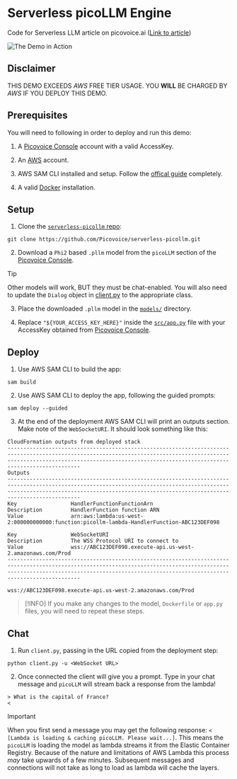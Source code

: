 # Serverless picoLLM Engine

Code for Serverless LLM article on picovoice.ai ([Link to article](https://picovoice.ai/blog/picollm-on-lambda/))

![The Demo in Action](resources/serverless-picollm-small.gif)

## Disclaimer

THIS DEMO EXCEEDS *AWS* FREE TIER USAGE.
YOU **WILL** BE CHARGED BY *AWS* IF YOU DEPLOY THIS DEMO.

## Prerequisites

You will need to following in order to deploy and run this demo:

1. A [Picovoice Console](https://console.picovoice.ai/) account with a valid AccessKey.

2. An [AWS](https://aws.amazon.com/) account.

3. AWS SAM CLI installed and setup. Follow the [offical guide](https://docs.aws.amazon.com/serverless-application-model/latest/developerguide/install-sam-cli.html) completely.

4. A valid [Docker](https://docs.docker.com/get-docker/) installation.

## Setup

1. Clone the [`serverless-picollm` repo](https://github.com/Picovoice/serverless-picollm):

```console
git clone https://github.com/Picovoice/serverless-picollm.git
```

2. Download a `Phi2` based `.pllm` model from the `picoLLM` section of the [Picovoice Console](https://console.picovoice.ai/picollm).

> [!TIP]
> Other models will work, BUT they must be chat-enabled.
> You will also need to update the `Dialog` object in [client.py](client.py) to the appropriate class.

3. Place the downloaded `.pllm` model in the [`models/`](models/) directory.

4. Replace `"${YOUR_ACCESS_KEY_HERE}"` inside the [`src/app.py`](src/app.py) file with your AccessKey obtained from [Picovoice Console](https://console.picovoice.ai/).

## Deploy

1. Use AWS SAM CLI to build the app:

```console
sam build
```

2. Use AWS SAM CLI to deploy the app, following the guided prompts:

```console
sam deploy --guided
```

3. At the end of the deployment AWS SAM CLI will print an outputs section. Make note of the `WebSocketURI`. It should look something like this:

```
CloudFormation outputs from deployed stack
-----------------------------------------------------------------------------------------------------------------------------------------------------------------------------------------------------------------------------------------
Outputs
-----------------------------------------------------------------------------------------------------------------------------------------------------------------------------------------------------------------------------------------
Key                 HandlerFunctionFunctionArn
Description         HandlerFunction function ARN
Value               arn:aws:lambda:us-west-2:000000000000:function:picollm-lambda-HandlerFunction-ABC123DEF098

Key                 WebSocketURI
Description         The WSS Protocol URI to connect to
Value               wss://ABC123DEF098.execute-api.us-west-2.amazonaws.com/Prod
-----------------------------------------------------------------------------------------------------------------------------------------------------------------------------------------------------------------------------------------
```

```
wss://ABC123DEF098.execute-api.us-west-2.amazonaws.com/Prod
```
> [!INFO]
> If you make any changes to the model, `Dockerfile` or `app.py` files, you will need to repeat these steps.

## Chat

1. Run `client.py`, passing in the URL copied from the deployment step:

```console
python client.py -u <WebSocket URL>
```

2. Once connected the client will give you a prompt. Type in your chat message and `picoLLM` will stream back a response from the lambda!

```
> What is the capital of France?
<
```

> [!IMPORTANT]
> When you first send a message you may get the following response: `< [Lambda is loading & caching picoLLM. Please wait...]`.
> This means the `picoLLM` is loading the model as lambda streams it from the Elastic Container Registry.
> Because of the nature and limitations of AWS Lambda this process *may* take upwards of a few minutes.
> Subsequent messages and connections will not take as long to load as lambda will cache the layers.
